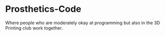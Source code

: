 # Prosthetics-Code

Where people who are moderately okay at programming but also in the 3D Printing club work together.
